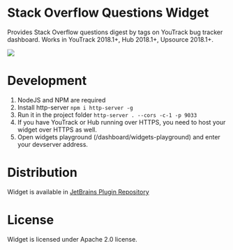 # Stack Overflow Questions Widget

Provides Stack Overflow questions digest by tags on YouTrack bug tracker dashboard.
Works in YouTrack 2018.1+, Hub 2018.1+, Upsource 2018.1+. 

![](https://raw.githubusercontent.com/jk1/youtrack-so-widget/master/widget.png) 

# Development

1. NodeJS and NPM are required
2. Install http-server `npm i http-server -g`
3. Run it in the project folder `http-server . --cors -c-1 -p 9033`
4. If you have YouTrack or Hub running over HTTPS, you need to host your widget over HTTPS as well. 
5. Open widgets playground (/dashboard/widgets-playground) and enter your devserver address.

# Distribution

Widget is available in [JetBrains Plugin Repository](https://plugins.jetbrains.com/plugin/10348-stack-overflow-widget)

# License

Widget is licensed under Apache 2.0 license.
